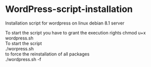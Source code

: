 # WordPress-script-installation
Installation script for wordpress on linux debian 8.1 server<br>

To start the script you have to grant the execution rights
chmod u+x wordpress.sh<br>
To start the script<br>
./worpress.sh<br>
to force the reinstallation of all packages<br>
./wordpress.sh -f<br>
